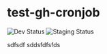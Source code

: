 # test-gh-cronjob

![Dev Status](https://img.shields.io/badge/Aurora_Dev_Status-Up-green) ![Staging Status](https://img.shields.io/badge/Aurora_Staging_Status-Down-red)


sdfsdf
sddsfdfsfds
